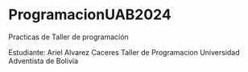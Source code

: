 # ProgramacionUAB2024
Practicas de Taller de programación

Estudiante: Ariel Alvarez Caceres
Taller de Programacion
Universidad Adventista de Bolivia

